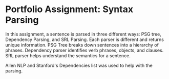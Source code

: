 # Portfolio Assignment: Syntax Parsing
In this assignment, a sentence is parsed in three different ways: PSG tree, Dependency Parsing, and SRL Parsing. Each parser is different and returns unique information. PSG Tree breaks down sentences into a hierarchy of phrases.
Dependency parser identifies verb phrases, objects, and clauses. SRL parser helps understand the semantics for a sentence.

Allen NLP and Stanford's Dependencies list was used to help with the parsing. 